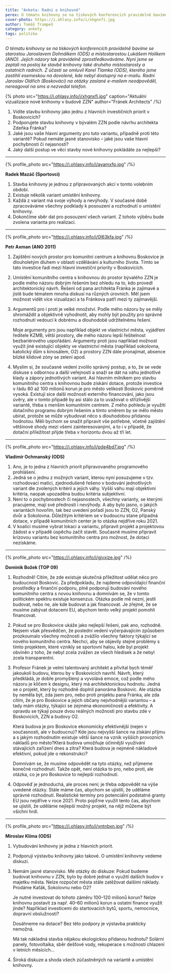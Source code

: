 ```yaml
---
title: "Anketa: Radní o knihovně"
perex: O tématu knihovny se na tiskových konferencích pravidelně bavíme se starostou Jaroslavem Dohnálkem a místostarostou Lukášem Holíkem. Nyní jsme se zeptali na postoj ke stavbě knihovny také druhého místostarosty a ostatních radních.
cover-photo: https://i.ohlasy.info/i/xhgnxfi.jpg
author: Tomáš Trumpeš
category: ankety
tags: politika
---
```


*O tématu knihovny se na tiskových konferencích pravidelně bavíme se starostou Jaroslavem Dohnálkem (ODS) a místostarostou Lukášem Holíkem (ANO). Jejich názory tak pravidelně zprostředkováváme. Nyní jsme se zeptali na postoj ke stavbě knihovny také druhého místostarosty a ostatních radních. Z účasti se omluvil Karel Tlamka (ODS), kterého jsme zastihli esemeskou na dovolené, kde nebyl dostupný na e-mailu. Radní Jaroslav Oldřich (Boskováci) na otázky zaslané e-mailem neodpověděl, nereagoval na sms a nezvedal telefon.*

{% photo src="https://i.ohlasy.info/i/xhgnxfi.jpg" caption="Aktuální vizualizace nové knihovny v budově ZZN" author="Fránek Architects" /%}

1. Vidíte stavbu knihovny jako jednu z hlavních investičních priorit v Boskovicích?
2. Podporujete stavbu knihovny v bývalém ZZN podle návrhu architekta Zdeňka Fránka?
3. Jaké jsou vaše hlavní argumenty pro tuto variantu, případně proti této variantě? Pokud nemáte jasné stanovisko – jaké jsou vaše hlavní pochybnosti či nejasnosti?
4. Jaký další postup ve věci stavby nové knihovny pokládáte za nejlepší?

---

{% profile_photo src="https://i.ohlasy.info/i/ayamxfp.jpg" /%}

**Radek Mazáč (Sportovci)**

1. Stavba knihovny je jednou z připravovaných akcí v tomto volebním období.
2. Existuje několik variant umístění knihovny.
3. Každá z variant má svoje výhody a nevýhody. V současné době zpracováváme všechny podklady k posouzení a rozhodnutí o umístění knihovny.
4. Dokončíme sběr dat pro posouzení všech variant. Z tohoto výběru bude zvolena varianta pro realizaci.

---

{% profile_photo src="https://i.ohlasy.info/i/0l63kfa.jpg" /%}

**Petr Axman (ANO 2011)**

1. Zajištění nových prostor pro komunitní centrum a knihovnu Boskovice je dlouholetým dluhem v oblasti vzdělávání a kulturního života. Tímto se tato investice řadí mezi hlavní investiční priority v Boskovicích.
2. Umístění komunitního centra s knihovnou do prostor bývalého ZZN je podle mého názoru dobrým řešením bez ohledu na to, kdo provedl architektonický návrh. Řešení od pana architekta Fránka je zajímavé a jistě bude tématem mnoha diskusí na různých úrovních. Měl jsem možnost vidět více vizualizací a ta Fránkova patří mezi ty zajímavější. 
3. Argumentů pro i proti je velké množství. Podle mého názoru by se měly shromáždit a objektivně vyhodnotit, aby mohly být použity pro správné rozhodnutí vedoucí k dobrému a dlouhodobě udržitelnému řešení.

    Moje argumenty pro jsou například objekt ve vlastnictví města, vyjádření ředitele KZMB, větší prostory, dle mého názoru lepší řešitelnost bezbariérového uspořádání. Argumenty proti jsou například možnost využít jiné existující objekty ve vlastnictví města (například sokolovna, katolický dům s kinosálem, O2) a prostory ZZN dále pronajímat, absence blízké klidové zóny se zelení apod.
4. Myslím si, že současné vedení zvolilo správný postup, a to, že se vede diskuse s odbornou a další veřejností a snaží se dát na váhu jednotlivé klady a zápory jednotlivých variant. Asi hlavním milníkem pro stavbu komunitního centra s knihovnou bude získání dotace, protože investice v řádu 80 až 100 milionů korun je pro město velikosti Boskovic poměrně vysoká. Existují sice další možnosti externího financování, jako jsou úvěry, ale v tomto případě by asi stálo za to uvažovat o střízlivější variantě, třeba s menším komunitním centrem. Z mého pohledu je využití dotačního programu dobrým řešením a tímto směrem by se mělo město ubírat, protože se může vybudovat něco s dlouhodobou přidanou hodnotou. Měli bychom se snažit připravit vše potřebné, včetně zajištění většinové shody mezi všemi zainteresovanými, a to i v případě, že dotační příležitost přijde třeba v horizontu dvou až tří let.

---

{% profile_photo src="https://i.ohlasy.info/i/pde4bd7.jpg" /%}

**Vladimír Ochmanský (ODS)**

1. Ano, je to jedna z hlavních priorit připravovaného programového prohlášení.
2. Jedná se o jednu z možných variant, kterou nyní posuzujeme v tzv. rozhodovací matici, zjednodušeně řešeno v bodování jednotlivých variant dle zvolených kritérií a jejich váhy. Vyšší váhu mají objektivní kritéria, naopak upozaděna budou kritéria subjektivní.
3. Není to o pochybnostech či nejasnostech, všechny varianty, se kterými pracujeme, mají své přednosti i nevýhody. A aby bylo jasno, o jakých variantách hovořím, tak bez uvedení pořadí jsou to ZZN, O2, Panský dvůr a Sokolovna. Důležitým kritériem se v budoucnu stane případná dotace, v případě komunitních center je to otázka nejdříve roku 2021.
4. V koalici musíme vybrat lokaci a variantu, připravit projekt a projektovou žádost a v případě úspěchu začít stavět. Současně musíme připravit krizovou variantu bez komunitního centra pro možnost, že dotaci nezískáme.

---

{% profile_photo src="https://i.ohlasy.info/i/gjvxjze.jpg" /%}

**Dominik Božek (TOP 09)**

1. Rozhodně! Cítím, že zde existuje skutečná příležitost udělat něco pro budoucnost Boskovic. Za předpokladu, že najdeme odpovídající finanční prostředky a finanční podporu, plně podporuji budování nového komunitního centra s novou knihovnu a domnívám se, že v tomto politickém spektru existuje konsenzus. Otázka podle mě nezní, jestli budovat, nebo ne, ale kde budovat a jak financovat. Je zřejmé, že se musíme zabývat dotacemi EU, abychom tento velký projekt pomohli financovat.
2. Pokud se pro Boskovice ukáže jako nejlepší řešení, pak ano, rozhodně. Nejsem však přesvědčen, že poslední vedení vyčerpávajícím způsobem prozkoumalo všechny možnosti a zvážilo všechny faktory týkající se nového komunitního centra. Nechci, aby se objevily stejné problémy s tímto projektem, které vznikly se sportovní halou, kde byl projekt obviněn z toho, že nebyl zcela zvážen ze všech hledisek a že nebyl zcela transparentní.
3. Profesor Fránek je velmi talentovaný architekt a přivítal bych téměř jakoukoli budovu, kterou by v Boskovicích navrhl. Návrh, který předkládá, je dobře promyšlený a vyvolává emoce, což podle mého názoru je klíčem k designu, který má architektonickou hodnotu. Jedná se o projekt, který by rozhodně doplnil panoráma Boskovic. Ale otázka by neměla být, zda jsem pro, nebo proti projektu pana Fránka, ale zda cítím, že je pro Boskovice a jejich občany nejvhodnější variantou – a tady mám otázky, týkající se zejména ekonomičnosti a efektivity. A opravdu se týkají pouze dvou reálných možností pro stavbu zde v Boskovicích, ZZN a budovy O2.

    Která budova je pro Boskovice ekonomicky efektivnější (nejen v současnosti, ale v budoucnu)? Kde jsou nejvyšší šance na získání příjmu a s jakým rozhodnutím existuje větší šance na vznik vyšších provozních nákladů pro město?Která budova umožňuje účinnější využívání stávajících zařízení dnes a zítra? Která budova je nejméně nákladově efektivní, pokud jde o rekonstrukci?
    
    Domnívám se, že musíme odpovědět na tyto otázky, než přijmeme konečné rozhodnutí. Takže opět, není otázka to pro, nebo proti, ale otázka, co je pro Boskovice to nejlepší rozhodnutí.
4. Odpověď je jednoduchá, ale proces není; je třeba odpovědět na výše uvedené otázky. Stále máme čas, abychom se ujistili, že uděláme správné rozhodnutí. Realistické termíny pro potenciální podstatné granty EU jsou nejdříve v roce 2021. Proto pojďme využít tento čas, abychom se ujistili, že uděláme nejlepší možný projekt, na nějž můžeme být všichni hrdí.

---

{% profile_photo src="https://i.ohlasy.info/i/yntnbxn.jpg" /%}

**Miroslav Klíma (ODS)**

1. Vybudování knihovny je jedna z hlavních priorit.
2. Podporuji výstavbu knihovny jako takové. O umístění knihovny vedeme diskuzi.
3. Nemám jasné stanovisko. Mé otázky do diskuze: Pokud budeme budovat knihovnu v ZZN, bylo by dobré jednat o využití dalších budov v majetku města. Nelze rozpočet města stále zatěžovat dalšími náklady. Prodáme Kaťák, Sokolovnu nebo O2?

    Je nutné investovat do tohoto záměru 100–120 milionů korun? Nelze knihovnu postavit za např. 40–60 milionů korun a ostatní finance využít jinde? Například investicemi do startovacích bytů, sportu, nemocnice, dopravní obslužnosti?

    Dosáhneme na dotace? Bez této podpory je výstavba prakticky nemožná.

    Má tak nákladná stavba nějakou ekologickou přidanou hodnotu? Solární panely, fotovoltaika, sběr dešťové vody, rekuperace s možností chlazení v letních měsících…
4. Široká diskuze a shoda všech zúčastněných na variantě a umístění knihovny.
